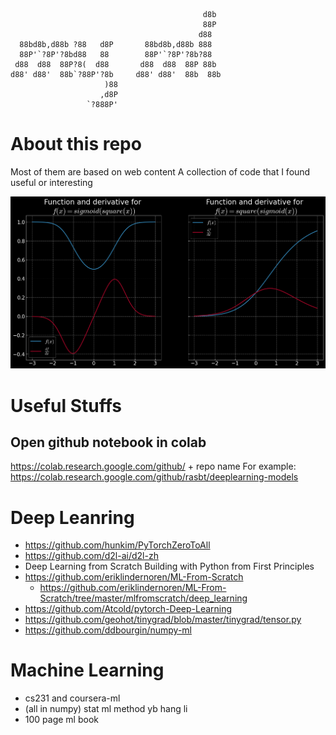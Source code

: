 ```

                                           d8b 
                                           88P 
                                          d88  
  88bd8b,d88b ?88   d8P       88bd8b,d88b 888  
  88P'`?8P'?8bd88   88        88P'`?8P'?8b?88  
 d88  d88  88P?8(  d88       d88  d88  88P 88b 
d88' d88'  88b`?88P'?8b     d88' d88'  88b  88b
                     )88                       
                    ,d8P                       
                 `?888P'                       

```

# About this repo
Most of them are based on web content
A collection of code that I found useful or interesting

![](./Pic/chain.png)


# Useful Stuffs
## Open github notebook in colab
https://colab.research.google.com/github/ + repo name
For example: https://colab.research.google.com/github/rasbt/deeplearning-models


# Deep Leanring
- https://github.com/hunkim/PyTorchZeroToAll
- https://github.com/d2l-ai/d2l-zh
- Deep Learning from Scratch Building with Python from First Principles
- https://github.com/eriklindernoren/ML-From-Scratch
  - https://github.com/eriklindernoren/ML-From-Scratch/tree/master/mlfromscratch/deep_learning
- https://github.com/Atcold/pytorch-Deep-Learning
- https://github.com/geohot/tinygrad/blob/master/tinygrad/tensor.py
- https://github.com/ddbourgin/numpy-ml


# Machine Learning
- cs231 and coursera-ml
- (all in numpy) stat ml method yb hang li
- 100 page ml book
